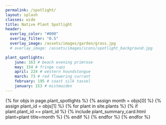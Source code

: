 ```yaml
---
permalink: /spotlight/
layout: splash
classes: wide
title: Native Plant Spotlight 
header:
  overlay_color: "#000"
  overlay_filter: "0.5"
  overlay_image: /assets/images/garden/grass.jpg
  # overlay_image: /assets/images/icons/spotlight_background.jpg

plant_spotlights: 
    june: 163 # beach evening primrose 
    may: 154 # fringe cups 
    april: 224 # western houndstongue 
    march: 73 # red flowering currant
    february: 195 # coast silk tassel
    january: 153 # mistmaiden
---
```


{% for objs in page.plant_spotlights %}
{% assign month = objs[0] %} 
{% assign plant_id = objs[1] %} 
{% for plant in site.plants %}
    {% if plant.plant_id == plant_id %}
        {% include plant_summary_card.html plant=plant title=month %} 
    {% endif %}
{% endfor %}
{% endfor %}

